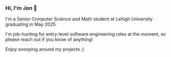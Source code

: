 ### Hi, I'm Jon 👋

I'm a Senior Computer Science and Math student at Lehigh University graduating in May 2025

I'm job-hunting for entry-level software engineering roles at the moment, so please reach out if you know of anything!

Enjoy snooping around my projects :)
